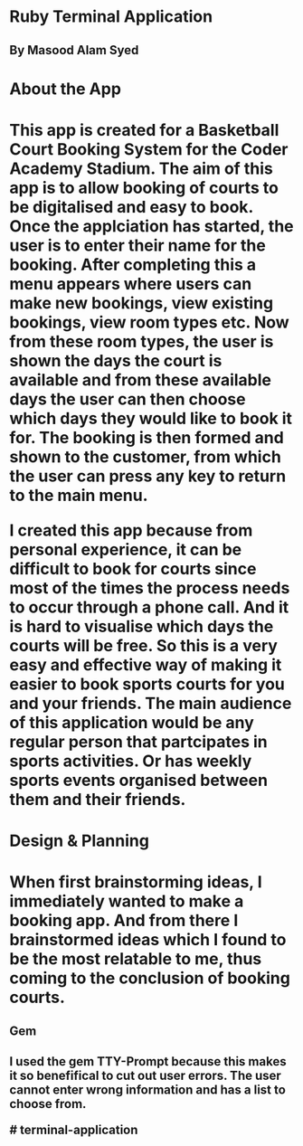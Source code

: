 <h1>Ruby Terminal Application<h2>
<p>By Masood Alam Syed<p>

<h1>About the App<h1>
<p>This app is created for a Basketball Court Booking System for the Coder Academy Stadium. The aim of this app is to allow booking of courts to be digitalised and easy to book. Once the applciation has started, the user is to enter their name for the booking. After completing this a menu appears where users can make new bookings, view existing bookings, view room types etc. Now from these room types, the user is shown the days the court is available and from these available days the user can then choose which days they would like to book it for. The booking is then formed and shown to the customer, from which the user can press any key to return to the main menu. <p>

<p>I created this app because from personal experience, it can be difficult to book for courts since most of the times the process needs to occur through a phone call. And it is hard to visualise which days the courts will be free. So this is a very easy and effective way of making it easier to book sports courts for you and your friends. The main audience of this application would be any regular person that partcipates in sports activities. Or has weekly sports events organised between them and their friends. <p>

<h1>Design & Planning<h1>
<p>When first brainstorming ideas, I immediately wanted to make a booking app. And from there I brainstormed ideas which I found to be the most relatable to me, thus coming to the conclusion of booking courts.<p>

<h2>Gem<h2>
<p>I used the gem TTY-Prompt because this makes it so benefifical to cut out user errors. The user cannot enter wrong information and has a list to choose from.<p> #   t e r m i n a l - a p p l i c a t i o n  
 